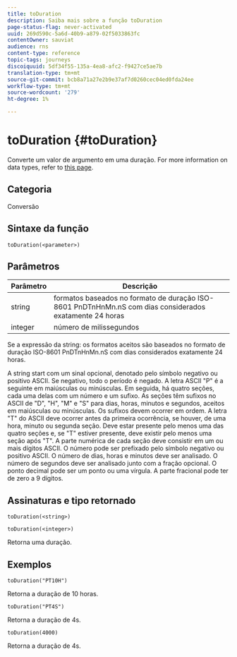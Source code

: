 ```yaml
---
title: toDuration
description: Saiba mais sobre a função toDuration
page-status-flag: never-activated
uuid: 269d590c-5a6d-40b9-a879-02f5033863fc
contentOwner: sauviat
audience: rns
content-type: reference
topic-tags: journeys
discoiquuid: 5df34f55-135a-4ea8-afc2-f9427ce5ae7b
translation-type: tm+mt
source-git-commit: bcb8a71a27e2b9e37af7d0260cec04ed0fda24ee
workflow-type: tm+mt
source-wordcount: '279'
ht-degree: 1%

---
```



# toDuration {#toDuration}

Converte um valor de argumento em uma duração. For more information on data types, refer to [this page](../expression/data-types.md).

## Categoria

Conversão

## Sintaxe da função

`toDuration(<parameter>)`

## Parâmetros

| Parâmetro | Descrição |
|--- |--- |
| string | formatos baseados no formato de duração ISO-8601 PnDTnHnMn.nS com dias considerados exatamente 24 horas |
| integer | número de milissegundos |

Se a expressão da string: os formatos aceitos são baseados no formato de duração ISO-8601 PnDTnHnMn.nS com dias considerados exatamente 24 horas.

A string start com um sinal opcional, denotado pelo símbolo negativo ou positivo ASCII. Se negativo, todo o período é negado. A letra ASCII &quot;P&quot; é a seguinte em maiúsculas ou minúsculas. Em seguida, há quatro seções, cada uma delas com um número e um sufixo. As seções têm sufixos no ASCII de &quot;D&quot;, &quot;H&quot;, &quot;M&quot; e &quot;S&quot; para dias, horas, minutos e segundos, aceitos em maiúsculas ou minúsculas. Os sufixos devem ocorrer em ordem. A letra &quot;T&quot; do ASCII deve ocorrer antes da primeira ocorrência, se houver, de uma hora, minuto ou segunda seção. Deve estar presente pelo menos uma das quatro seções e, se &quot;T&quot; estiver presente, deve existir pelo menos uma seção após &quot;T&quot;. A parte numérica de cada seção deve consistir em um ou mais dígitos ASCII. O número pode ser prefixado pelo símbolo negativo ou positivo ASCII. O número de dias, horas e minutos deve ser analisado. O número de segundos deve ser analisado junto com a fração opcional. O ponto decimal pode ser um ponto ou uma vírgula. A parte fracional pode ter de zero a 9 dígitos.

## Assinaturas e tipo retornado

`toDuration(<string>)`

`toDuration(<integer>)`

Retorna uma duração.

## Exemplos

`toDuration("PT10H")`

Retorna a duração de 10 horas.

`toDuration("PT4S")`

Retorna a duração de 4s.

`toDuration(4000)`

Retorna a duração de 4s.
